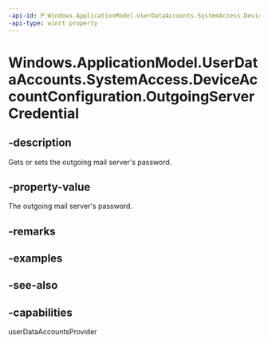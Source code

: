----api-id: P:Windows.ApplicationModel.UserDataAccounts.SystemAccess.DeviceAccountConfiguration.OutgoingServerCredential
-api-type: winrt property
---<!-- Property syntaxpublic Windows.Security.Credentials.PasswordCredential OutgoingServerCredential { get;  set; }--># Windows.ApplicationModel.UserDataAccounts.SystemAccess.DeviceAccountConfiguration.OutgoingServerCredential## -descriptionGets or sets the outgoing mail server's password.## -property-valueThe outgoing mail server's password.## -remarks## -examples## -see-also## -capabilitiesuserDataAccountsProvider